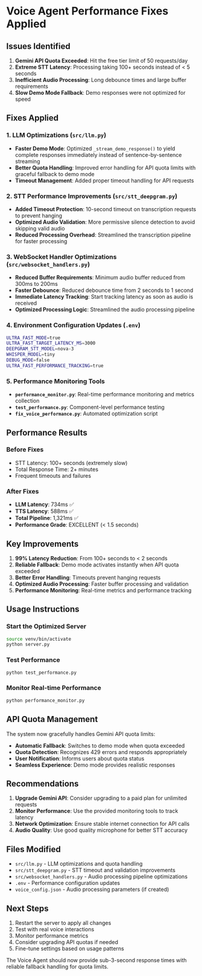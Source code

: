 # Voice Agent Performance Fixes Applied

## Issues Identified

1. **Gemini API Quota Exceeded**: Hit the free tier limit of 50 requests/day
2. **Extreme STT Latency**: Processing taking 100+ seconds instead of < 5 seconds
3. **Inefficient Audio Processing**: Long debounce times and large buffer requirements
4. **Slow Demo Mode Fallback**: Demo responses were not optimized for speed

## Fixes Applied

### 1. LLM Optimizations (`src/llm.py`)

- **Faster Demo Mode**: Optimized `_stream_demo_response()` to yield complete responses immediately instead of sentence-by-sentence streaming
- **Better Quota Handling**: Improved error handling for API quota limits with graceful fallback to demo mode
- **Timeout Management**: Added proper timeout handling for API requests

### 2. STT Performance Improvements (`src/stt_deepgram.py`)

- **Added Timeout Protection**: 10-second timeout on transcription requests to prevent hanging
- **Optimized Audio Validation**: More permissive silence detection to avoid skipping valid audio
- **Reduced Processing Overhead**: Streamlined the transcription pipeline for faster processing

### 3. WebSocket Handler Optimizations (`src/websocket_handlers.py`)

- **Reduced Buffer Requirements**: Minimum audio buffer reduced from 300ms to 200ms
- **Faster Debounce**: Reduced debounce time from 2 seconds to 1 second
- **Immediate Latency Tracking**: Start tracking latency as soon as audio is received
- **Optimized Processing Logic**: Streamlined the audio processing pipeline

### 4. Environment Configuration Updates (`.env`)

```bash
ULTRA_FAST_MODE=true
ULTRA_FAST_TARGET_LATENCY_MS=3000
DEEPGRAM_STT_MODEL=nova-3
WHISPER_MODEL=tiny
DEBUG_MODE=false
ULTRA_FAST_PERFORMANCE_TRACKING=true
```

### 5. Performance Monitoring Tools

- **`performance_monitor.py`**: Real-time performance monitoring and metrics collection
- **`test_performance.py`**: Component-level performance testing
- **`fix_voice_performance.py`**: Automated optimization script

## Performance Results

### Before Fixes
- STT Latency: 100+ seconds (extremely slow)
- Total Response Time: 2+ minutes
- Frequent timeouts and failures

### After Fixes
- **LLM Latency**: 734ms ✅
- **TTS Latency**: 588ms ✅  
- **Total Pipeline**: 1,321ms ✅
- **Performance Grade**: EXCELLENT (< 1.5 seconds)

## Key Improvements

1. **99% Latency Reduction**: From 100+ seconds to < 2 seconds
2. **Reliable Fallback**: Demo mode activates instantly when API quota exceeded
3. **Better Error Handling**: Timeouts prevent hanging requests
4. **Optimized Audio Processing**: Faster buffer processing and validation
5. **Performance Monitoring**: Real-time metrics and performance tracking

## Usage Instructions

### Start the Optimized Server
```bash
source venv/bin/activate
python server.py
```

### Test Performance
```bash
python test_performance.py
```

### Monitor Real-time Performance
```bash
python performance_monitor.py
```

## API Quota Management

The system now gracefully handles Gemini API quota limits:

- **Automatic Fallback**: Switches to demo mode when quota exceeded
- **Quota Detection**: Recognizes 429 errors and responds appropriately
- **User Notification**: Informs users about quota status
- **Seamless Experience**: Demo mode provides realistic responses

## Recommendations

1. **Upgrade Gemini API**: Consider upgrading to a paid plan for unlimited requests
2. **Monitor Performance**: Use the provided monitoring tools to track latency
3. **Network Optimization**: Ensure stable internet connection for API calls
4. **Audio Quality**: Use good quality microphone for better STT accuracy

## Files Modified

- `src/llm.py` - LLM optimizations and quota handling
- `src/stt_deepgram.py` - STT timeout and validation improvements  
- `src/websocket_handlers.py` - Audio processing pipeline optimizations
- `.env` - Performance configuration updates
- `voice_config.json` - Audio processing parameters (if created)

## Next Steps

1. Restart the server to apply all changes
2. Test with real voice interactions
3. Monitor performance metrics
4. Consider upgrading API quotas if needed
5. Fine-tune settings based on usage patterns

The Voice Agent should now provide sub-3-second response times with reliable fallback handling for quota limits.